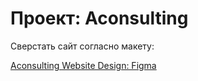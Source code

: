 # Проект: Aconsulting

Сверстать сайт согласно макету:

[Aconsulting Website Design: Figma](https://www.figma.com/file/oZV45X3R65t1zxqYHqnT1Z/Aconsulting?node-id=964%3A5456)